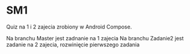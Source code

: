 # SM1

Quiz na 1 i 2 zajecia zrobiony w Android Compose.

Na branchu Master jest zadnanie na 1 zajecia Na branchu Zadanie2 jest zadanie na 2 zajecia, rozwinięcie pierwszego zadania
